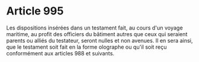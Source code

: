 # Article 995

Les dispositions insérées dans un testament fait, au cours d'un voyage maritime, au profit des officiers du bâtiment autres que ceux qui seraient parents ou alliés du testateur, seront nulles et non avenues.   Il en sera ainsi, que le testament soit fait en la forme olographe ou qu'il soit reçu conformément aux articles 988 et suivants.